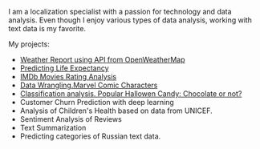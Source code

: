 I am a localization specialist with a passion for technology and data analysis. Even though I enjoy various types of data analysis, working with text data is my favorite. 

My projects:
- [Weather Report using API from OpenWeatherMap](https://github.com/natacasey/Introduction-to-Programming-Python-)
- [Predicting Life Expectancy](https://github.com/natacasey/Statistics-with-R)
- [IMDb Movies Rating Analysis](https://github.com/natacasey/Exploratory-Data-Analysis)
- [Data Wrangling.Marvel Comic Characters](https://github.com/natacasey/Data-Wrangling)
- [Classification analysis. Popular Hallowen Candy: Chocolate or not?](https://github.com/natacasey/Data_Mining_Case_Study)
- Customer Churn Prediction with deep learning
- Analysis of Children's Health based on data from UNICEF.
- Sentiment Analysis of Reviews
- Text Summarization
- Predicting categories of Russian text data.




